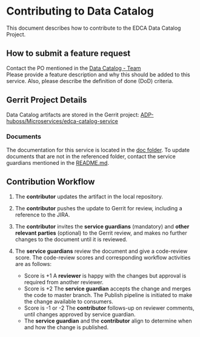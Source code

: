 # Contributing to Data Catalog
This document describes how to contribute to the EDCA Data Catalog Project.

## How to submit a feature request
Contact the PO mentioned in the [Data Catalog - Team](https://adp.ericsson.se/marketplace/data-catalog/team)  
Please provide a feature description and why this should be added to this service. Also, please describe the definition of done (DoD) criteria.

## Gerrit Project Details  
Data Catalog artifacts are stored in the Gerrit project: [ADP-huboss/Microservices/edca-catalog-service](https://gerrit.ericsson.se/#/admin/projects/ADP-huboss/Microservices/edca-catalog-service)
  
### Documents
The documentation for this service is located in the [doc folder](https://gerrit.ericsson.se/plugins/gitiles/ADP-huboss/Microservices/edca-catalog-service/+/master/doc).
To update documents that are not in the referenced folder, contact the service guardians mentioned in the [README.md](https://gerrit.ericsson.se/plugins/gitiles/ADP-huboss/Microservices/edca-catalog-service/+/master/README.md).

## Contribution Workflow
1. The **contributor** updates the artifact in the local repository.
2. The **contributor** pushes the update to Gerrit for review, including a reference to the JIRA.
3. The **contributor** invites the **service guardians** (mandatory) and **other relevant parties** (optional) to the Gerrit review, and makes no further changes to the document until it is reviewed.
4. The **service guardians** review the document and give a code-review score.
The code-review scores and corresponding workflow activities are as follows:
    - Score is +1
        A **reviewer** is happy with the changes but approval is required from another reviewer.
    - Score is +2
        The **service guardian** accepts the change and merges the code to master branch. The Publish pipeline is initiated to make the change available to consumers.
    - Score is -1 or -2
        The **contributor** follows-up on reviewer comments, until changes approved by service guardian.
    - The **service guardian** and the **contributor** align to determine when and how the change is published.

   [README.md]: <https://gerrit.ericsson.se/plugins/gitiles/ADP-huboss/Microservices/edca-catalog-service/+/master/README.md>